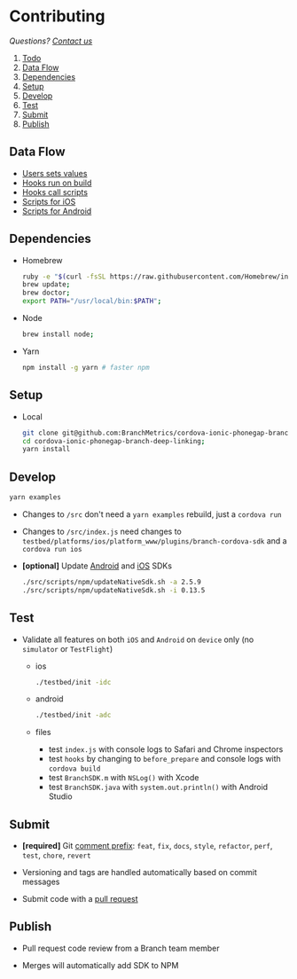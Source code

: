 # Contributing

_Questions? [Contact us](https://support.branch.io/support/tickets/new)_

1.  [Todo](#todo)
1.  [Data Flow](#data-flow)
1.  [Dependencies](#dependencies)
1.  [Setup](#setup)
1.  [Develop](#develop)
1.  [Test](#test)
1.  [Submit](#submit)
1.  [Publish](#publish)

## Data Flow

* [Users sets values](https://github.com/BranchMetrics/cordova-ionic-phonegap-branch-deep-linking/blob/master/testbed/config.template.xml#L6-L13)
* [Hooks run on build](https://github.com/BranchMetrics/cordova-ionic-phonegap-branch-deep-linking/blob/master/plugin.xml#L45-L47)
* [Hooks call scripts](https://github.com/BranchMetrics/cordova-ionic-phonegap-branch-deep-linking/tree/master/src/scripts/hooks)
* [Scripts for iOS](https://github.com/BranchMetrics/cordova-ionic-phonegap-branch-deep-linking/tree/master/src/scripts/ios)
* [Scripts for Android](https://github.com/BranchMetrics/cordova-ionic-phonegap-branch-deep-linking/tree/master/src/scripts/android)

## Dependencies

* Homebrew

  ```sh
  ruby -e "$(curl -fsSL https://raw.githubusercontent.com/Homebrew/install/master/install)";
  brew update;
  brew doctor;
  export PATH="/usr/local/bin:$PATH";
  ```

* Node

  ```sh
  brew install node;
  ```

* Yarn

  ```sh
  npm install -g yarn # faster npm
  ```

## Setup

* Local

  ```sh
  git clone git@github.com:BranchMetrics/cordova-ionic-phonegap-branch-deep-linking.git;
  cd cordova-ionic-phonegap-branch-deep-linking;
  yarn install
  ```

## Develop

```sh
yarn examples
```

* Changes to `/src` don't need a `yarn examples` rebuild, just a `cordova run`
* Changes to `/src/index.js` need changes to `testbed/platforms/ios/platform_www/plugins/branch-cordova-sdk` and a `cordova run ios`

* **[optional]** Update [Android](https://github.com/BranchMetrics/android-branch-deep-linking/releases) and [iOS](https://github.com/BranchMetrics/ios-branch-deep-linking/releases) SDKs

  ```sh
  ./src/scripts/npm/updateNativeSdk.sh -a 2.5.9
  ./src/scripts/npm/updateNativeSdk.sh -i 0.13.5
  ```

## Test

* Validate all features on both `iOS` and `Android` on `device` only (no `simulator` or `TestFlight`)

  * ios

    ```sh
    ./testbed/init -idc
    ```

  * android

    ```sh
    ./testbed/init -adc
    ```

  * files

    * test `index.js` with console logs to Safari and Chrome inspectors
    * test `hooks` by changing to `before_prepare` and console logs with `cordova build`
    * test `BranchSDK.m` with `NSLog()` with Xcode
    * test `BranchSDK.java` with `system.out.println()` with Android Studio

## Submit

* **[required]** Git [comment prefix](https://github.com/semantic-release/semantic-release): `feat`, `fix`, `docs`, `style`, `refactor`, `perf`, `test`, `chore`, `revert`

* Versioning and tags are handled automatically based on commit messages

* Submit code with a [pull request](https://github.com/BranchMetrics/cordova-ionic-phonegap-branch-deep-linking)

## Publish

* Pull request code review from a Branch team member

* Merges will automatically add SDK to NPM
